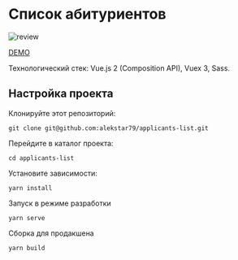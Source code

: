 # Список абитуриентов

![review](src/assets/review.gif "Список абитуриентов")

[DEMO](https://alekstar79.github.io/applicants-list/)


Технологический стек: Vue.js 2 (Composition API), Vuex 3, Sass.

## Настройка проекта

Клонируйте этот репозиторий:
```shell
git clone git@github.com:alekstar79/applicants-list.git
```
Перейдите в каталог проекта:
```
cd applicants-list
```
Установите зависимости:
```
yarn install
```
Запуск в режиме разработки
```
yarn serve
```
Сборка для продакшена
```
yarn build
```
